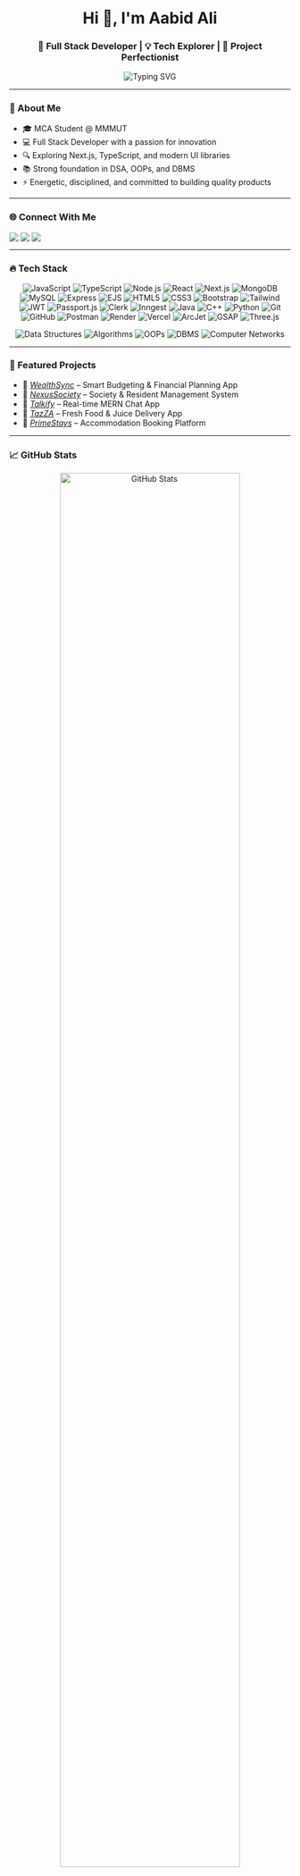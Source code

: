 <h1 align="center">Hi 👋, I'm Aabid Ali</h1>
<h3 align="center">🚀 Full Stack Developer | 💡 Tech Explorer | 🎯 Project Perfectionist</h3>

<p align="center">
  <img src="https://readme-typing-svg.herokuapp.com?font=Fira+Code&size=24&duration=3000&pause=1000&color=F7B42C&vCenter=true&center=true&width=600&lines=Full+Stack+Developer+%F0%9F%94%A5;MERN+Stack+Proficient+%F0%9F%92%BB;Passionate+Problem+Solver+%F0%9F%A4%96;Always+Learning+%F0%9F%9A%80" alt="Typing SVG" />
</p>

---

### 🧠 About Me

- 🎓 MCA Student @ MMMUT  
- 💻 Full Stack Developer with a passion for innovation  
- 🔍 Exploring Next.js, TypeScript, and modern UI libraries  
- 📚 Strong foundation in DSA, OOPs, and DBMS  
- ⚡ Energetic, disciplined, and committed to building quality products  

---
### 🌐 Connect With Me

<p align="left">
  <a href="https://linkedin.com/in/aabidali641" target="blank"><img align="center" src="https://img.shields.io/badge/-LinkedIn-blue?logo=linkedin" /></a>
  <a href="https://github.com/aabidali641" target="blank"><img align="center" src="https://img.shields.io/badge/-GitHub-181717?logo=github" /></a>
  <a href="mailto:aabidali641@gmail.com" target="blank"><img align="center" src="https://img.shields.io/badge/-Email-D14836?logo=gmail" /></a>
</p>

---

### 🔥 Tech Stack
<p align="center">
  <img src="https://img.shields.io/badge/-JavaScript-FFDD57?style=for-the-badge&logo=javascript&logoColor=black" alt="JavaScript" />
  <img src="https://img.shields.io/badge/-TypeScript-3178C6?style=for-the-badge&logo=typescript&logoColor=white" alt="TypeScript" />
  <img src="https://img.shields.io/badge/-Node.js-43853D?style=for-the-badge&logo=node.js&logoColor=white" alt="Node.js" />
  <img src="https://img.shields.io/badge/-React-61DAFB?style=for-the-badge&logo=react&logoColor=black" alt="React" />
  <img src="https://img.shields.io/badge/-Next.js-000000?style=for-the-badge&logo=next.js&logoColor=white" alt="Next.js" />
  <img src="https://img.shields.io/badge/-MongoDB-47A248?style=for-the-badge&logo=mongodb&logoColor=white" alt="MongoDB" />
  <img src="https://img.shields.io/badge/-MySQL-4479A1?style=for-the-badge&logo=mysql&logoColor=white" alt="MySQL" />
  <img src="https://img.shields.io/badge/-Express-000000?style=for-the-badge&logo=express&logoColor=white" alt="Express" />
  <img src="https://img.shields.io/badge/-EJS-9E4E00?style=for-the-badge&logo=ejs&logoColor=white" alt="EJS" />
  <img src="https://img.shields.io/badge/-HTML5-E34F26?style=for-the-badge&logo=html5&logoColor=white" alt="HTML5" />
  <img src="https://img.shields.io/badge/-CSS3-1572B6?style=for-the-badge&logo=css3&logoColor=white" alt="CSS3" />
  <img src="https://img.shields.io/badge/-Bootstrap-563D7C?style=for-the-badge&logo=bootstrap&logoColor=white" alt="Bootstrap" />
  <img src="https://img.shields.io/badge/-TailwindCSS-06B6D4?style=for-the-badge&logo=tailwind-css&logoColor=white" alt="Tailwind" />
  <img src="https://img.shields.io/badge/-JWT-000000?style=for-the-badge&logo=json-web-tokens&logoColor=white" alt="JWT" />
  <img src="https://img.shields.io/badge/-Passport.js-4C4C4C?style=for-the-badge&logo=passport&logoColor=white" alt="Passport.js" />
  <img src="https://img.shields.io/badge/-Clerk-26A69A?style=for-the-badge&logo=clerk&logoColor=white" alt="Clerk" />
  <img src="https://img.shields.io/badge/-Inngest-FF6F00?style=for-the-badge&logo=nestjs&logoColor=white" alt="Inngest" />
  <img src="https://img.shields.io/badge/-Java-007396?style=for-the-badge&logo=java&logoColor=white" alt="Java" />
  <img src="https://img.shields.io/badge/-C++-00599C?style=for-the-badge&logo=c%2B%2B&logoColor=white" alt="C++" />
  <img src="https://img.shields.io/badge/-Python-3776AB?style=for-the-badge&logo=python&logoColor=white" alt="Python" />
  <img src="https://img.shields.io/badge/-Git-F1502F?style=for-the-badge&logo=git&logoColor=white" alt="Git" />
  <img src="https://img.shields.io/badge/-GitHub-181717?style=for-the-badge&logo=github&logoColor=white" alt="GitHub" />
  <img src="https://img.shields.io/badge/-Postman-FF6C37?style=for-the-badge&logo=postman&logoColor=white" alt="Postman" />
  <img src="https://img.shields.io/badge/-Render-5A32A3?style=for-the-badge&logo=render&logoColor=white" alt="Render" />
  <img src="https://img.shields.io/badge/-Vercel-000000?style=for-the-badge&logo=vercel&logoColor=white" alt="Vercel" />
  <img src="https://img.shields.io/badge/-ArcJet-00A9D1?style=for-the-badge&logo=jet&logoColor=white" alt="ArcJet" />
  <img src="https://img.shields.io/badge/-GSAP-000000?style=for-the-badge&logo=gsap&logoColor=white" alt="GSAP" />
  <img src="https://img.shields.io/badge/-Three.js-000000?style=for-the-badge&logo=three.js&logoColor=white" alt="Three.js" />
</p>

<p align="center">
  <img src="https://img.shields.io/badge/-Data%20Structures-4A90E2?style=for-the-badge&logo=buffer&logoColor=white" alt="Data Structures" />
  <img src="https://img.shields.io/badge/-Algorithms-D93F3F?style=for-the-badge&logo=codeforces&logoColor=white" alt="Algorithms" />
  <img src="https://img.shields.io/badge/-OOPs-0044CC?style=for-the-badge&logo=circleci&logoColor=white" alt="OOPs" />
  <img src="https://img.shields.io/badge/-DBMS-FF8C00?style=for-the-badge&logo=databricks&logoColor=white" alt="DBMS" />
  <img src="https://img.shields.io/badge/-Computer%20Networks-263238?style=for-the-badge&logo=cloudflare&logoColor=white" alt="Computer Networks" />
</p>


---

### 🌟 Featured Projects
- 💸 *[WealthSync](https://github.com/aabidali641/WealthSync-)* – Smart Budgeting & Financial Planning App  
- 🏢 *[NexusSociety](https://github.com/sachinchauhan010/NexusSocietyFrontend)* – Society & Resident Management System  
- 💬 *[Talkify](https://github.com/aabidali641/Talkify)* – Real-time MERN Chat App  
- 🍹 *[TazZA](https://github.com/aabidali641/TazZA)* – Fresh Food & Juice Delivery App  
- 🏡 *[PrimeStays](https://github.com/aabidali641/PrimeStays)* – Accommodation Booking Platform  

---

### 📈 GitHub Stats

<p align="center">
<a href="https://github.com/aabidali641">
    <img src="https://github-readme-stats-sigma-five.vercel.app/api?username=aabidali641&show_icons=true&count_private=true&theme=radical&hide_border=false&include_all_commits=true&custom_title=Aabid%27s+GitHub+Stats&card_width=800&border_radius=15&bg_color=1F1E2D&title_color=FF6B6B&icon_color=58A6FF&text_color=FFFFFF&ring_color=DD2727&animation=twinkling" alt="GitHub Stats" width="80%"/>
  </a>
  <p align="center">
 

  <!-- Animated Stats Grid -->
  <div align="center">
    <a href="https://github.com/aabidali641?tab=repositories">
      <img src="https://img.shields.io/badge/🌟_Stars-0-FFD700?style=for-the-badge&logo=github&logoColor=black&labelColor=121212&animation=pulse" alt="Stars" height="40"/>
    </a>
    <a href="https://github.com/aabidali641">
      <img src="https://img.shields.io/badge/💾_Commits-686-00FFFF?style=for-the-badge&logo=git&logoColor=black&labelColor=121212&animation=pulse" alt="Commits" height="40"/>
    </a>
    <a href="https://github.com/pulls?q=author%3Aaabidali641">
      <img src="https://img.shields.io/badge/🔀_PRs-58-00FF00?style=for-the-badge&logo=github&logoColor=white&labelColor=121212&animation=pulse" alt="PRs" height="40"/>
    </a>
    <a href="https://github.com/aabidali641/issues">
      <img src="https://img.shields.io/badge/🐛_Issues-3-FF4500?style=for-the-badge&logo=github&logoColor=white&labelColor=121212&animation=pulse" alt="Issues" height="40"/>
    </a>
    <a href="https://github.com/aabidali641">
      <img src="https://img.shields.io/badge/🤝_Contributed-1-FFFF00?style=for-the-badge&logo=git&logoColor=black&labelColor=121212&animation=pulse" alt="Contributed" height="40"/>
    </a>
  </div>

---

### 📊 Contribution Graph

  <div align="center">
    <img src="https://github-readme-activity-graph.vercel.app/graph?username=aabidali641&theme=redical&bg_color=141321&area=true&hide_border=true&custom_title=Contribution%20Heatmap&area_color=DD2727&point=FFD700&animation=worm" />
  </div>


---

### 📊 Detailed Insights of AABID's GitHub

<p align="center">
  <img src="https://img.shields.io/badge/Commits-686-blue?style=for-the-badge&logo=github" />
  <img src="https://img.shields.io/badge/PRs-58-brightgreen?style=for-the-badge&logo=git" />
  <img src="https://img.shields.io/badge/Issues-3-orange?style=for-the-badge&logo=github" />
  <img src="https://img.shields.io/badge/Contributed_to-1_repo-yellow?style=for-the-badge&logo=git" />
  <img src="https://img.shields.io/badge/Grade-A%2B-success?style=for-the-badge&logo=google" />
</p>

<p align="center">
  <a href="https://github.com/aabidali641">
    <!-- Animated 3D Profile Header -->
    <img src="https://github-profile-summary-cards.vercel.app/api/cards/profile-details?username=aabidali641&theme=radical&border_radius=12&animation=wave" />
  </a>
  
  <!-- Top Row - Animated Stats Cards -->
  <div align="center">
    <a href="https://github.com/aabidali641">
      <img height="150" src="https://github-readme-stats.vercel.app/api?username=aabidali641&show_icons=true&theme=radical&include_all_commits=true&count_private=true&border_radius=12&animation=spin&custom_title=Aabid's%20GitHub%20Stats" />
    </a>
    <a href="https://github.com/aabidali641">
      <img height="150" src="https://github-readme-streak-stats.herokuapp.com/?user=aabidali641&theme=radical&border_radius=12&animation=pulse&fire=DD472C&ring=DD7230" />
    </a>
  </div>

  <!-- Middle Row - Language Stats with Percentage -->
  <div align="center">
    <a href="https://github.com/aabidali641">
      <img height="150" src="https://github-readme-stats.vercel.app/api/top-langs/?username=aabidali641&theme=radical&layout=compact&border_radius=12&langs_count=6&hide_border=true&custom_title=Top%20Languages%20By%20Repo%20Size&animation=twinkling" />
    </a>
    <a href="https://github.com/aabidali641">
      <img height="150" src="https://github-readme-stats.vercel.app/api/top-langs/?username=aabidali641&theme=radical&layout=compact&border_radius=12&langs_count=6&hide_border=true&custom_title=Top%20Languages%20By%20Commits&hide=html,css&animation=twinkling" />
    </a>
  </div>

  <!-- Bottom Row - Animated Contribution Graph -->

  <!-- Animated Badges -->
  <div align="center">
    <img src="https://komarev.com/ghpvc/?username=aabidali641&label=Profile+Views&color=DD2727&style=for-the-badge&animation=glow" /> 
    <img src="https://img.shields.io/github/followers/aabidali641?label=Followers&style=for-the-badge&color=DD2727&logo=github&animation=glow" />
    <img src="https://img.shields.io/github/stars/aabidali641?label=Stars&style=for-the-badge&color=DD2727&logo=github&animation=glow" />
  </div>
</p>


<!-- Typing Animation -->
<p align="center">
  <img src="https://readme-typing-svg.herokuapp.com?font=Fira+Code&size=26&duration=3500&color=DD2727&center=true&width=500&lines=Full+Stack+Developer;Open+Source+Contributor;LeetCode+Problem+Solver;Always+Learning+New+Tech" alt="Typing Animation" />
</p>

-----
### 🏆 GitHub Trophies


<p align="center">
  <img src="https://github-profile-trophy.vercel.app/?username=aabidali641&theme=tokyonight&margin-w=10&row=2&column=3" alt="Trophies" />
</p>



---

### 📊 Weekly development breakdown
<!--START_SECTION:waka-->
<!--END_SECTION:waka-->

---

### ✨ Fun Facts

- 🎯 My aim to be a top Software Engineer in a product-based company  
- 😄 I believe in _Code. Eat. Sleep. Repeat._
- ❤️ I love helping juniors & building meaningful projects.

---

**> ✨ “Success doesn't come from what you do occasionally, it comes from what you do consistently.”**
